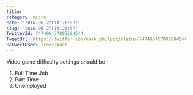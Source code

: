 ```yaml
---
title: 
category: micro
date: "2016-06-27T18:26:57"
slug: "2016-06-27T18:26:57"
TwitterId: 747496457003884544
TweetUrl: https://twitter.com/mark_philpot/status/747496457003884544
ReTweetUser: Trevornoah
---
```


<i class="fa fa-retweet" aria-hidden="true"></i> Video game difficulty settings should be - 

1. Full Time Job
2. Part Time
3. Unemployed